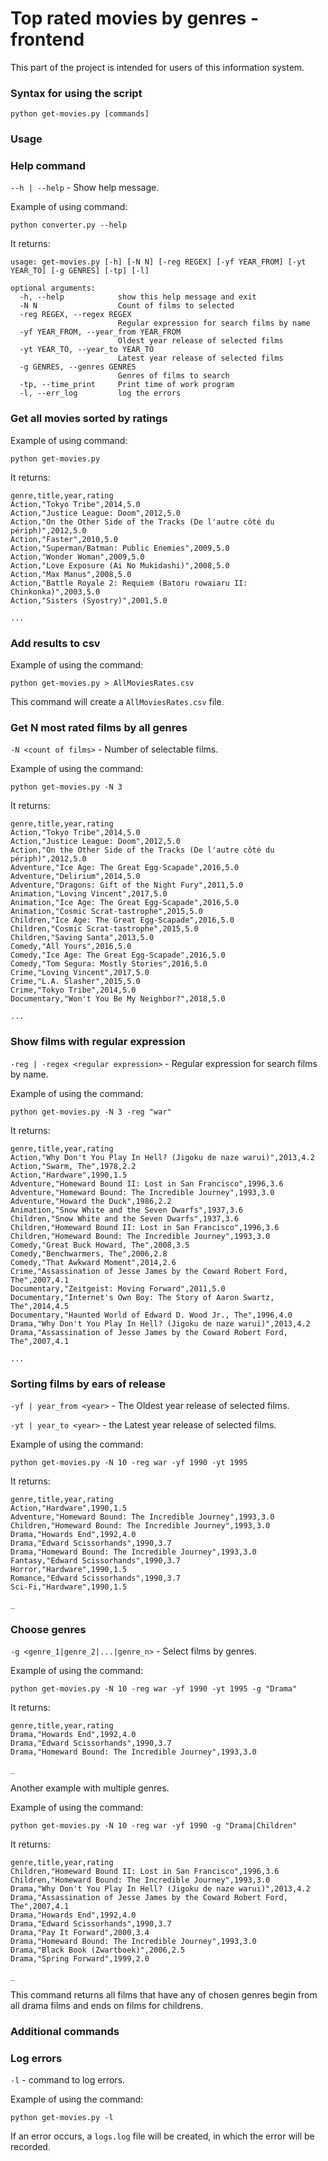 
# Top rated movies by genres - frontend

This part of the project is intended for users of this information system.

### Syntax for using the script

    python get-movies.py [commands]

### Usage

### Help command

`--h | --help` - Show help message.

Example of using command:

    python converter.py --help

It returns:

    usage: get-movies.py [-h] [-N N] [-reg REGEX] [-yf YEAR_FROM] [-yt YEAR_TO] [-g GENRES] [-tp] [-l]

    optional arguments:
      -h, --help            show this help message and exit
      -N N                  Count of films to selected
      -reg REGEX, --regex REGEX
                            Regular expression for search films by name
      -yf YEAR_FROM, --year_from YEAR_FROM
                            Oldest year release of selected films
      -yt YEAR_TO, --year_to YEAR_TO
                            Latest year release of selected films
      -g GENRES, --genres GENRES
                            Genres of films to search
      -tp, --time_print     Print time of work program
      -l, --err_log         log the errors


### Get all movies sorted by ratings

Example of using command:
    
    python get-movies.py

It returns:

    genre,title,year,rating
    Action,"Tokyo Tribe",2014,5.0
    Action,"Justice League: Doom",2012,5.0
    Action,"On the Other Side of the Tracks (De l'autre côté du périph)",2012,5.0
    Action,"Faster",2010,5.0
    Action,"Superman/Batman: Public Enemies",2009,5.0
    Action,"Wonder Woman",2009,5.0
    Action,"Love Exposure (Ai No Mukidashi)",2008,5.0
    Action,"Max Manus",2008,5.0
    Action,"Battle Royale 2: Requiem (Batoru rowaiaru II: Chinkonka)",2003,5.0
    Action,"Sisters (Syostry)",2001,5.0
    
    ...

### Add results to csv

Example of using the command:

    python get-movies.py > AllMoviesRates.csv

This command will create a `AllMoviesRates.csv` file.

### Get N most rated films by all genres

`-N <count of films>` - Number of selectable films.

Example of using the command:

    python get-movies.py -N 3

It returns:

    genre,title,year,rating
    Action,"Tokyo Tribe",2014,5.0
    Action,"Justice League: Doom",2012,5.0
    Action,"On the Other Side of the Tracks (De l'autre côté du périph)",2012,5.0
    Adventure,"Ice Age: The Great Egg-Scapade",2016,5.0
    Adventure,"Delirium",2014,5.0
    Adventure,"Dragons: Gift of the Night Fury",2011,5.0
    Animation,"Loving Vincent",2017,5.0
    Animation,"Ice Age: The Great Egg-Scapade",2016,5.0
    Animation,"Cosmic Scrat-tastrophe",2015,5.0
    Children,"Ice Age: The Great Egg-Scapade",2016,5.0
    Children,"Cosmic Scrat-tastrophe",2015,5.0
    Children,"Saving Santa",2013,5.0
    Comedy,"All Yours",2016,5.0
    Comedy,"Ice Age: The Great Egg-Scapade",2016,5.0
    Comedy,"Tom Segura: Mostly Stories",2016,5.0
    Crime,"Loving Vincent",2017,5.0
    Crime,"L.A. Slasher",2015,5.0
    Crime,"Tokyo Tribe",2014,5.0
    Documentary,"Won't You Be My Neighbor?",2018,5.0

    ...

### Show films with regular expression

`-reg | -regex <regular expression>` - Regular expression for search films by name.

Example of using the command:

    python get-movies.py -N 3 -reg "war"

It returns:

    genre,title,year,rating
    Action,"Why Don't You Play In Hell? (Jigoku de naze warui)",2013,4.2
    Action,"Swarm, The",1978,2.2
    Action,"Hardware",1990,1.5
    Adventure,"Homeward Bound II: Lost in San Francisco",1996,3.6
    Adventure,"Homeward Bound: The Incredible Journey",1993,3.0
    Adventure,"Howard the Duck",1986,2.2
    Animation,"Snow White and the Seven Dwarfs",1937,3.6
    Children,"Snow White and the Seven Dwarfs",1937,3.6
    Children,"Homeward Bound II: Lost in San Francisco",1996,3.6
    Children,"Homeward Bound: The Incredible Journey",1993,3.0
    Comedy,"Great Buck Howard, The",2008,3.5
    Comedy,"Benchwarmers, The",2006,2.8
    Comedy,"That Awkward Moment",2014,2.6
    Crime,"Assassination of Jesse James by the Coward Robert Ford, The",2007,4.1
    Documentary,"Zeitgeist: Moving Forward",2011,5.0
    Documentary,"Internet's Own Boy: The Story of Aaron Swartz, The",2014,4.5
    Documentary,"Haunted World of Edward D. Wood Jr., The",1996,4.0
    Drama,"Why Don't You Play In Hell? (Jigoku de naze warui)",2013,4.2
    Drama,"Assassination of Jesse James by the Coward Robert Ford, The",2007,4.1
    
    ...

### Sorting films by ears of release

`-yf | year_from <year>` - The Oldest year release of selected films. <p>
`-yt | year_to <year>` - the Latest year release of selected films.

Example of using the command:

    python get-movies.py -N 10 -reg war -yf 1990 -yt 1995

It returns:

    genre,title,year,rating
    Action,"Hardware",1990,1.5
    Adventure,"Homeward Bound: The Incredible Journey",1993,3.0
    Children,"Homeward Bound: The Incredible Journey",1993,3.0
    Drama,"Howards End",1992,4.0
    Drama,"Edward Scissorhands",1990,3.7
    Drama,"Homeward Bound: The Incredible Journey",1993,3.0
    Fantasy,"Edward Scissorhands",1990,3.7
    Horror,"Hardware",1990,1.5
    Romance,"Edward Scissorhands",1990,3.7
    Sci-Fi,"Hardware",1990,1.5

    _

### Choose genres

`-g <genre_1|genre_2|...|genre_n>` - Select films by genres.

Example of using the command:

    python get-movies.py -N 10 -reg war -yf 1990 -yt 1995 -g "Drama"

It returns:

    genre,title,year,rating
    Drama,"Howards End",1992,4.0
    Drama,"Edward Scissorhands",1990,3.7
    Drama,"Homeward Bound: The Incredible Journey",1993,3.0

    _

Another example with multiple genres.

Example of using the command:

    python get-movies.py -N 10 -reg war -yf 1990 -g "Drama|Children"

It returns:

    genre,title,year,rating
    Children,"Homeward Bound II: Lost in San Francisco",1996,3.6
    Children,"Homeward Bound: The Incredible Journey",1993,3.0
    Drama,"Why Don't You Play In Hell? (Jigoku de naze warui)",2013,4.2
    Drama,"Assassination of Jesse James by the Coward Robert Ford, The",2007,4.1
    Drama,"Howards End",1992,4.0
    Drama,"Edward Scissorhands",1990,3.7
    Drama,"Pay It Forward",2000,3.4
    Drama,"Homeward Bound: The Incredible Journey",1993,3.0
    Drama,"Black Book (Zwartboek)",2006,2.5
    Drama,"Spring Forward",1999,2.0

    _

This command returns all films that have any of chosen genres begin from all drama films and ends on films for childrens.

### Additional commands

### Log errors

`-l` - command to log errors.

Example of using the command:

    python get-movies.py -l

If an error occurs, a `logs.log` file will be created, in which the error will be recorded.